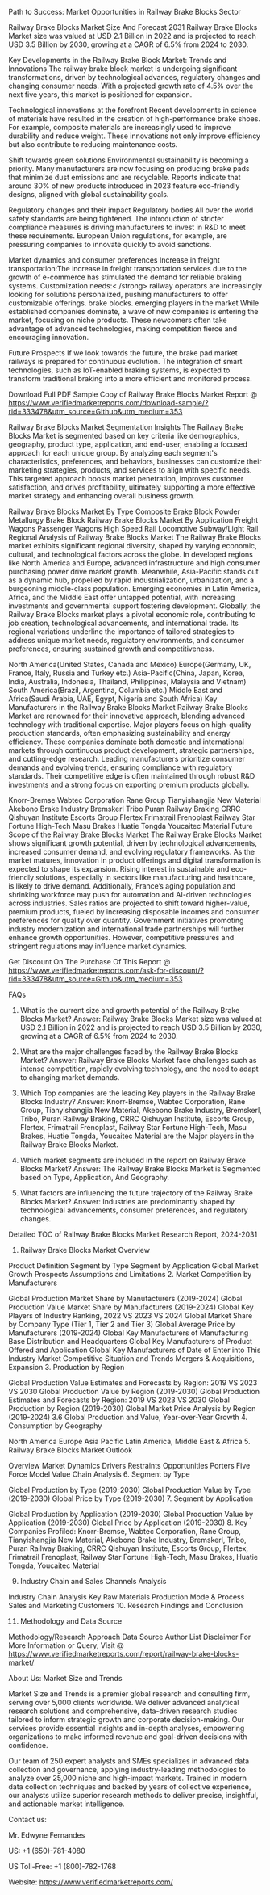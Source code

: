 Path to Success: Market Opportunities in Railway Brake Blocks Sector


Railway Brake Blocks Market Size And Forecast 2031
Railway Brake Blocks Market size was valued at USD 2.1 Billion in 2022 and is projected to reach USD 3.5 Billion by 2030, growing at a CAGR of 6.5% from 2024 to 2030.

Key Developments in the Railway Brake Block Market: Trends and Innovations
The railway brake block market is undergoing significant transformations, driven by technological advances, regulatory changes and changing consumer needs. With a projected growth rate of 4.5% over the next five years, this market is positioned for expansion.

Technological innovations at the forefront
Recent developments in science of materials have resulted in the creation of high-performance brake shoes. For example, composite materials are increasingly used to improve durability and reduce weight. These innovations not only improve efficiency but also contribute to reducing maintenance costs.

Shift towards green solutions
Environmental sustainability is becoming a priority. Many manufacturers are now focusing on producing brake pads that minimize dust emissions and are recyclable. Reports indicate that around 30% of new products introduced in 2023 feature eco-friendly designs, aligned with global sustainability goals.

Regulatory changes and their impact
Regulatory bodies All over the world safety standards are being tightened. The introduction of stricter compliance measures is driving manufacturers to invest in R&D to meet these requirements. European Union regulations, for example, are pressuring companies to innovate quickly to avoid sanctions.

Market dynamics and consumer preferences
Increase in freight transportation:The increase in freight transportation services due to the growth of e-commerce has stimulated the demand for reliable braking systems.
Customization needs:< /strong> railway operators are increasingly looking for solutions personalized, pushing manufacturers to offer customizable offerings. brake blocks.
emerging players in the market
While established companies dominate, a wave of new companies is entering the market, focusing on niche products. These newcomers often take advantage of advanced technologies, making competition fierce and encouraging innovation.

Future Prospects
If we look towards the future, the brake pad market railways is prepared for continuous evolution. The integration of smart technologies, such as IoT-enabled braking systems, is expected to transform traditional braking into a more efficient and monitored process.

Download Full PDF Sample Copy of Railway Brake Blocks Market Report @ https://www.verifiedmarketreports.com/download-sample/?rid=333478&utm_source=Github&utm_medium=353

Railway Brake Blocks Market Segmentation Insights
The Railway Brake Blocks Market is segmented based on key criteria like demographics, geography, product type, application, and end-user, enabling a focused approach for each unique group. By analyzing each segment's characteristics, preferences, and behaviors, businesses can customize their marketing strategies, products, and services to align with specific needs. This targeted approach boosts market penetration, improves customer satisfaction, and drives profitability, ultimately supporting a more effective market strategy and enhancing overall business growth.

Railway Brake Blocks Market By Type
Composite Brake Block
Powder Metallurgy Brake Block
Railway Brake Blocks Market By Application
Freight Wagons
Passenger Wagons
High Speed Rail
Locomotive
Subway/Light Rail
Regional Analysis of Railway Brake Blocks Market
The Railway Brake Blocks market exhibits significant regional diversity, shaped by varying economic, cultural, and technological factors across the globe. In developed regions like North America and Europe, advanced infrastructure and high consumer purchasing power drive market growth. Meanwhile, Asia-Pacific stands out as a dynamic hub, propelled by rapid industrialization, urbanization, and a burgeoning middle-class population. Emerging economies in Latin America, Africa, and the Middle East offer untapped potential, with increasing investments and governmental support fostering development. Globally, the Railway Brake Blocks market plays a pivotal economic role, contributing to job creation, technological advancements, and international trade. Its regional variations underline the importance of tailored strategies to address unique market needs, regulatory environments, and consumer preferences, ensuring sustained growth and competitiveness.

North America(United States, Canada and Mexico)
Europe(Germany, UK, France, Italy, Russia and Turkey etc.)
Asia-Pacific(China, Japan, Korea, India, Australia, Indonesia, Thailand, Philippines, Malaysia and Vietnam)
South America(Brazil, Argentina, Columbia etc.)
Middle East and Africa(Saudi Arabia, UAE, Egypt, Nigeria and South Africa)
Key Manufacturers in the Railway Brake Blocks Market
Railway Brake Blocks Market are renowned for their innovative approach, blending advanced technology with traditional expertise. Major players focus on high-quality production standards, often emphasizing sustainability and energy efficiency. These companies dominate both domestic and international markets through continuous product development, strategic partnerships, and cutting-edge research. Leading manufacturers prioritize consumer demands and evolving trends, ensuring compliance with regulatory standards. Their competitive edge is often maintained through robust R&D investments and a strong focus on exporting premium products globally.

Knorr-Bremse
Wabtec Corporation
Rane Group
Tianyishangjia New Material
Akebono Brake Industry
Bremskerl
Tribo
Puran Railway Braking
CRRC Qishuyan Institute
Escorts Group
Flertex
Frimatrail Frenoplast
Railway Star Fortune High-Tech
Masu Brakes
Huatie Tongda
Youcaitec Material
Future Scope of the Railway Brake Blocks Market
The Railway Brake Blocks Market shows significant growth potential, driven by technological advancements, increased consumer demand, and evolving regulatory frameworks. As the market matures, innovation in product offerings and digital transformation is expected to shape its expansion. Rising interest in sustainable and eco-friendly solutions, especially in sectors like manufacturing and healthcare, is likely to drive demand. Additionally, France’s aging population and shrinking workforce may push for automation and AI-driven technologies across industries. Sales ratios are projected to shift toward higher-value, premium products, fueled by increasing disposable incomes and consumer preferences for quality over quantity. Government initiatives promoting industry modernization and international trade partnerships will further enhance growth opportunities. However, competitive pressures and stringent regulations may influence market dynamics.

Get Discount On The Purchase Of This Report @ https://www.verifiedmarketreports.com/ask-for-discount/?rid=333478&utm_source=Github&utm_medium=353

FAQs
1. What is the current size and growth potential of the Railway Brake Blocks Market?
Answer: Railway Brake Blocks Market size was valued at USD 2.1 Billion in 2022 and is projected to reach USD 3.5 Billion by 2030, growing at a CAGR of 6.5% from 2024 to 2030.

2. What are the major challenges faced by the Railway Brake Blocks Market?
Answer: Railway Brake Blocks Market face challenges such as intense competition, rapidly evolving technology, and the need to adapt to changing market demands.

3. Which Top companies are the leading Key players in the Railway Brake Blocks Industry?
Answer: Knorr-Bremse, Wabtec Corporation, Rane Group, Tianyishangjia New Material, Akebono Brake Industry, Bremskerl, Tribo, Puran Railway Braking, CRRC Qishuyan Institute, Escorts Group, Flertex, Frimatrail Frenoplast, Railway Star Fortune High-Tech, Masu Brakes, Huatie Tongda, Youcaitec Material are the Major players in the Railway Brake Blocks Market.

4. Which market segments are included in the report on Railway Brake Blocks Market?
Answer: The Railway Brake Blocks Market is Segmented based on Type, Application, And Geography.

5. What factors are influencing the future trajectory of the Railway Brake Blocks Market?
Answer: Industries are predominantly shaped by technological advancements, consumer preferences, and regulatory changes.

Detailed TOC of Railway Brake Blocks Market Research Report, 2024-2031
1. Railway Brake Blocks Market Overview

Product Definition
Segment by Type
Segment by Application
Global Market Growth Prospects
Assumptions and Limitations
2. Market Competition by Manufacturers

Global Production Market Share by Manufacturers (2019-2024)
Global Production Value Market Share by Manufacturers (2019-2024)
Global Key Players of Industry Ranking, 2022 VS 2023 VS 2024
Global Market Share by Company Type (Tier 1, Tier 2 and Tier 3)
Global Average Price by Manufacturers (2019-2024)
Global Key Manufacturers of Manufacturing Base Distribution and Headquarters
Global Key Manufacturers of Product Offered and Application
Global Key Manufacturers of Date of Enter into This Industry
Market Competitive Situation and Trends
Mergers & Acquisitions, Expansion
3. Production by Region

Global Production Value Estimates and Forecasts by Region: 2019 VS 2023 VS 2030
Global Production Value by Region (2019-2030)
Global Production Estimates and Forecasts by Region: 2019 VS 2023 VS 2030
Global Production by Region (2019-2030)
Global Market Price Analysis by Region (2019-2024) 3.6 Global Production and Value, Year-over-Year Growth
4. Consumption by Geography

North America
Europe
Asia Pacific
Latin America, Middle East & Africa
5. Railway Brake Blocks Market Outlook

Overview
Market Dynamics
Drivers
Restraints
Opportunities
Porters Five Force Model
Value Chain Analysis 
6. Segment by Type

Global Production by Type (2019-2030)
Global Production Value by Type (2019-2030)
Global Price by Type (2019-2030)
7. Segment by Application

Global Production by Application (2019-2030)
Global Production Value by Application (2019-2030)
Global Price by Application (2019-2030)
8. Key Companies Profiled: Knorr-Bremse, Wabtec Corporation, Rane Group, Tianyishangjia New Material, Akebono Brake Industry, Bremskerl, Tribo, Puran Railway Braking, CRRC Qishuyan Institute, Escorts Group, Flertex, Frimatrail Frenoplast, Railway Star Fortune High-Tech, Masu Brakes, Huatie Tongda, Youcaitec Material

9. Industry Chain and Sales Channels Analysis

Industry Chain Analysis
Key Raw Materials
Production Mode & Process
Sales and Marketing
Customers
10. Research Findings and Conclusion

11. Methodology and Data Source

Methodology/Research Approach
Data Source
Author List
Disclaimer
For More Information or Query, Visit @ https://www.verifiedmarketreports.com/report/railway-brake-blocks-market/

About Us: Market Size and Trends

Market Size and Trends is a premier global research and consulting firm, serving over 5,000 clients worldwide. We deliver advanced analytical research solutions and comprehensive, data-driven research studies tailored to inform strategic growth and corporate decision-making. Our services provide essential insights and in-depth analyses, empowering organizations to make informed revenue and goal-driven decisions with confidence.

Our team of 250 expert analysts and SMEs specializes in advanced data collection and governance, applying industry-leading methodologies to analyze over 25,000 niche and high-impact markets. Trained in modern data collection techniques and backed by years of collective experience, our analysts utilize superior research methods to deliver precise, insightful, and actionable market intelligence.

Contact us:

Mr. Edwyne Fernandes

US: +1 (650)-781-4080

US Toll-Free: +1 (800)-782-1768

Website: https://www.verifiedmarketreports.com/
